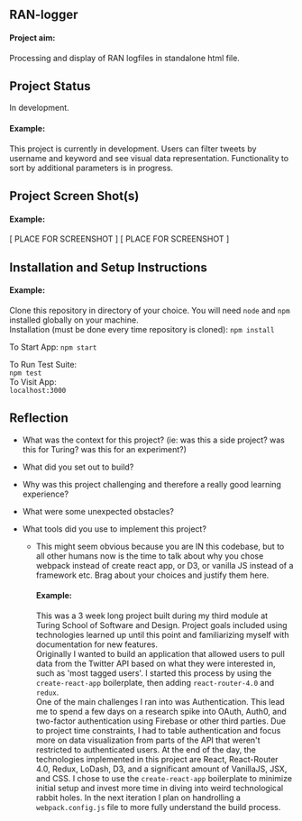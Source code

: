 ## RAN-logger

#### Project aim:

Processing and display of RAN logfiles in standalone html file.

## Project Status

In development.

#### Example:

This project is currently in development. Users can filter tweets by username and keyword and see visual data representation. Functionality to sort by additional parameters is in progress.

## Project Screen Shot(s)

#### Example:

[ PLACE FOR SCREENSHOT ]
[ PLACE FOR SCREENSHOT ]

## Installation and Setup Instructions

#### Example:

Clone this repository in directory of your choice. You will need `node` and `npm` installed globally on your machine.  
Installation (must be done every time repository is cloned):
`npm install`  

To Start App:
`npm start`

To Run Test Suite:  
`npm test`  
To Visit App:  
`localhost:3000`  

## Reflection

- What was the context for this project? (ie: was this a side project? was this for Turing? was this for an experiment?)

- What did you set out to build?

- Why was this project challenging and therefore a really good learning experience?

- What were some unexpected obstacles?

- What tools did you use to implement this project?
  
  - This might seem obvious because you are IN this codebase, but to all other humans now is the time to talk about why you chose webpack instead of create react app, or D3, or vanilla JS instead of a framework etc. Brag about your choices and justify them here.  
    
    #### Example:
    
    This was a 3 week long project built during my third module at Turing School of Software and Design. Project goals included using technologies learned up until this point and familiarizing myself with documentation for new features.  
    Originally I wanted to build an application that allowed users to pull data from the Twitter API based on what they were interested in, such as 'most tagged users'. I started this process by using the `create-react-app` boilerplate, then adding `react-router-4.0` and `redux`.  
    One of the main challenges I ran into was Authentication. This lead me to spend a few days on a research spike into OAuth, Auth0, and two-factor authentication using Firebase or other third parties. Due to project time constraints, I had to table authentication and focus more on data visualization from parts of the API that weren't restricted to authenticated users.
    At the end of the day, the technologies implemented in this project are React, React-Router 4.0, Redux, LoDash, D3, and a significant amount of VanillaJS, JSX, and CSS. I chose to use the `create-react-app` boilerplate to minimize initial setup and invest more time in diving into weird technological rabbit holes. In the next iteration I plan on handrolling a `webpack.config.js` file to more fully understand the build process.

